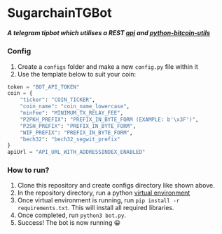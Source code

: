# SugarchainTGBot

##### A telegram tipbot which utilises a REST [api](https://api.sugarchain.org) and [python-bitcoin-utils](https://github.com/Nugetzrul3/python-bitcoin-utils)

### Config
1. Create a `configs` folder and make a new `config.py` file within it
2. Use the template below to suit your coin:

```python
token = "BOT_API_TOKEN"
coin = {
    "ticker": "COIN_TICKER",
    "coin_name": "coin_name_lowercase",
    "minFee": "MINIMUM_TX_RELAY_FEE",
    "P2PKH_PREFIX": "PREFIX_IN_BYTE_FORM (EXAMPLE: b'\x3F')",
    "P2SH_PREFIX": "PREFIX_IN_BYTE_FORM",
    "WIF_PREFIX": "PREFIX_IN_BYTE_FORM",
    "bech32": "bech32_segwit_prefix"
}
apiUrl = "API_URL_WITH_ADDRESSINDEX_ENABLED"
```

### How to run?
1. Clone this repository and create configs directory like shown above.
2. In the repository directory, run a python [virtual environment](https://packaging.python.org/guides/installing-using-pip-and-virtual-environments/#creating-a-virtual-environment)
3. Once virtual environment is running, run `pip install -r requirements.txt`. This will install all required libraries.
4. Once completed, run `python3 bot.py`.
5. Success! The bot is now running 😀